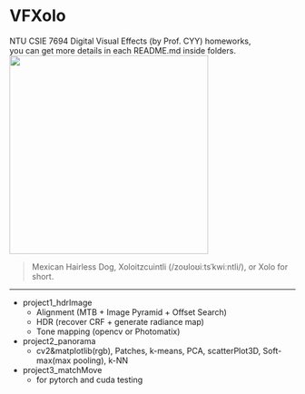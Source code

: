 # VFXolo
NTU CSIE 7694 Digital Visual Effects (by Prof. CYY) homeworks,   
you can get more details in each README.md inside folders.   
<img src="https://s3.amazonaws.com/cdn-origin-etr.akc.org/wp-content/uploads/2017/11/12212255/Xoloitzcuintli-on-White-06.jpg" width="350">  

> Mexican Hairless Dog, Xoloitzcuintli (/zoʊloʊiːtsˈkwiːntli/), or Xolo for short.  

---

* project1_hdrImage
  * Alignment (MTB + Image Pyramid + Offset Search)
  * HDR (recover CRF + generate radiance map)
  * Tone mapping (opencv or Photomatix)
* project2_panorama
  * cv2&matplotlib(rgb), Patches, k-means, PCA, scatterPlot3D, Soft-max(max pooling), k-NN
* project3_matchMove
  * for pytorch and cuda testing
